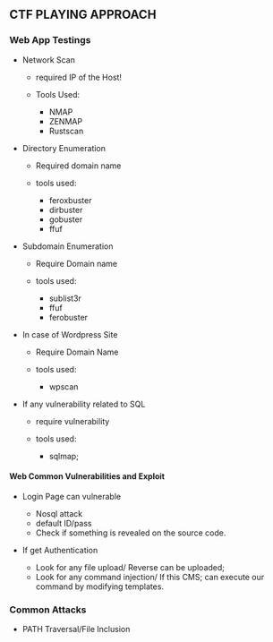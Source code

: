 ## CTF PLAYING APPROACH

### Web App Testings

- Network Scan

    - required IP of the Host!

    - Tools Used:
        - NMAP
        - ZENMAP
        - Rustscan

- Directory Enumeration
    
    - Required domain name

    - tools used:
        - feroxbuster
        - dirbuster
        - gobuster
        - ffuf

- Subdomain Enumeration
    
    - Require Domain name

    - tools used:
        - sublist3r
        - ffuf
        - ferobuster

- In case of Wordpress Site

    - Require Domain Name
    
    - tools used:
        - wpscan

- If any vulnerability related to SQL

    - require vulnerability

    - tools used:
        - sqlmap;


#### Web Common Vulnerabilities and Exploit

- Login Page can vulnerable
    - Nosql attack
    - default ID/pass
    - Check if something is revealed on the source code.

- If get Authentication
    - Look for any file upload/ Reverse can be uploaded;
    - Look for any command injection/ If this CMS; can execute our command by modifying templates.

### Common Attacks

- PATH Traversal/File Inclusion
